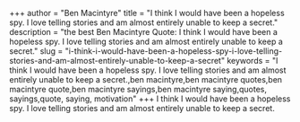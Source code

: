 +++
author = "Ben Macintyre"
title = "I think I would have been a hopeless spy. I love telling stories and am almost entirely unable to keep a secret."
description = "the best Ben Macintyre Quote: I think I would have been a hopeless spy. I love telling stories and am almost entirely unable to keep a secret."
slug = "i-think-i-would-have-been-a-hopeless-spy-i-love-telling-stories-and-am-almost-entirely-unable-to-keep-a-secret"
keywords = "I think I would have been a hopeless spy. I love telling stories and am almost entirely unable to keep a secret.,ben macintyre,ben macintyre quotes,ben macintyre quote,ben macintyre sayings,ben macintyre saying,quotes, sayings,quote, saying, motivation"
+++
I think I would have been a hopeless spy. I love telling stories and am almost entirely unable to keep a secret.
